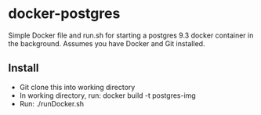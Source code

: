 # docker-postgres

Simple Docker file and run.sh for starting a postgres 9.3 docker container in the background. Assumes you have Docker and Git installed.

## Install

 * Git clone this into working directory
 * In working directory, run: docker build -t postgres-img
 * Run: ./runDocker.sh
